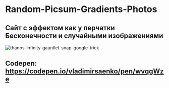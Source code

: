 # Random-Picsum-Gradients-Photos

## Сайт с эффектом как у перчатки Бесконечности и случайными изображениями

![thanos-infinity-gauntlet-snap-google-trick](https://user-images.githubusercontent.com/56477695/138564232-75dcd872-f6cd-43c8-8e76-afd46bf3f06f.jpg)

## Codepen: https://codepen.io/vladimirsaenko/pen/wvqgWze 
